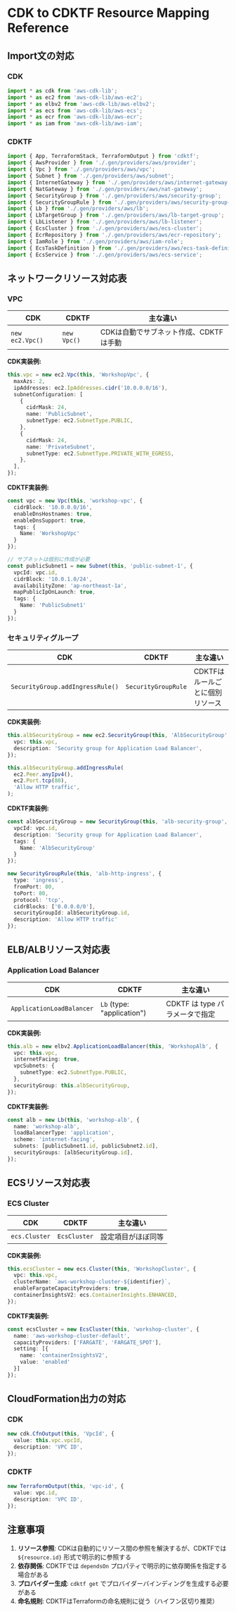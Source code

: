 # CDK to CDKTF Resource Mapping Reference

## Import文の対応

### CDK
```typescript
import * as cdk from 'aws-cdk-lib';
import * as ec2 from 'aws-cdk-lib/aws-ec2';
import * as elbv2 from 'aws-cdk-lib/aws-elbv2';
import * as ecs from 'aws-cdk-lib/aws-ecs';
import * as ecr from 'aws-cdk-lib/aws-ecr';
import * as iam from 'aws-cdk-lib/aws-iam';
```

### CDKTF
```typescript
import { App, TerraformStack, TerraformOutput } from 'cdktf';
import { AwsProvider } from './.gen/providers/aws/provider';
import { Vpc } from './.gen/providers/aws/vpc';
import { Subnet } from './.gen/providers/aws/subnet';
import { InternetGateway } from './.gen/providers/aws/internet-gateway';
import { NatGateway } from './.gen/providers/aws/nat-gateway';
import { SecurityGroup } from './.gen/providers/aws/security-group';
import { SecurityGroupRule } from './.gen/providers/aws/security-group-rule';
import { Lb } from './.gen/providers/aws/lb';
import { LbTargetGroup } from './.gen/providers/aws/lb-target-group';
import { LbListener } from './.gen/providers/aws/lb-listener';
import { EcsCluster } from './.gen/providers/aws/ecs-cluster';
import { EcrRepository } from './.gen/providers/aws/ecr-repository';
import { IamRole } from './.gen/providers/aws/iam-role';
import { EcsTaskDefinition } from './.gen/providers/aws/ecs-task-definition';
import { EcsService } from './.gen/providers/aws/ecs-service';
```

## ネットワークリソース対応表

### VPC
| CDK | CDKTF | 主な違い |
|-----|-------|----------|
| `new ec2.Vpc()` | `new Vpc()` | CDKは自動でサブネット作成、CDKTFは手動 |

**CDK実装例:**
```typescript
this.vpc = new ec2.Vpc(this, 'WorkshopVpc', {
  maxAzs: 2,
  ipAddresses: ec2.IpAddresses.cidr('10.0.0.0/16'),
  subnetConfiguration: [
    {
      cidrMask: 24,
      name: 'PublicSubnet',
      subnetType: ec2.SubnetType.PUBLIC,
    },
    {
      cidrMask: 24,
      name: 'PrivateSubnet',
      subnetType: ec2.SubnetType.PRIVATE_WITH_EGRESS,
    },
  ],
});
```

**CDKTF実装例:**
```typescript
const vpc = new Vpc(this, 'workshop-vpc', {
  cidrBlock: '10.0.0.0/16',
  enableDnsHostnames: true,
  enableDnsSupport: true,
  tags: {
    Name: 'WorkshopVpc'
  }
});

// サブネットは個別に作成が必要
const publicSubnet1 = new Subnet(this, 'public-subnet-1', {
  vpcId: vpc.id,
  cidrBlock: '10.0.1.0/24',
  availabilityZone: 'ap-northeast-1a',
  mapPublicIpOnLaunch: true,
  tags: {
    Name: 'PublicSubnet1'
  }
});
```

### セキュリティグループ
| CDK | CDKTF | 主な違い |
|-----|-------|----------|
| `SecurityGroup.addIngressRule()` | `SecurityGroupRule` | CDKTFはルールごとに個別リソース |

**CDK実装例:**
```typescript
this.albSecurityGroup = new ec2.SecurityGroup(this, 'AlbSecurityGroup', {
  vpc: this.vpc,
  description: 'Security group for Application Load Balancer',
});

this.albSecurityGroup.addIngressRule(
  ec2.Peer.anyIpv4(),
  ec2.Port.tcp(80),
  'Allow HTTP traffic',
);
```

**CDKTF実装例:**
```typescript
const albSecurityGroup = new SecurityGroup(this, 'alb-security-group', {
  vpcId: vpc.id,
  description: 'Security group for Application Load Balancer',
  tags: {
    Name: 'AlbSecurityGroup'
  }
});

new SecurityGroupRule(this, 'alb-http-ingress', {
  type: 'ingress',
  fromPort: 80,
  toPort: 80,
  protocol: 'tcp',
  cidrBlocks: ['0.0.0.0/0'],
  securityGroupId: albSecurityGroup.id,
  description: 'Allow HTTP traffic'
});
```

## ELB/ALBリソース対応表

### Application Load Balancer
| CDK | CDKTF | 主な違い |
|-----|-------|----------|
| `ApplicationLoadBalancer` | `Lb` (type: "application") | CDKTF は type パラメータで指定 |

**CDK実装例:**
```typescript
this.alb = new elbv2.ApplicationLoadBalancer(this, 'WorkshopAlb', {
  vpc: this.vpc,
  internetFacing: true,
  vpcSubnets: {
    subnetType: ec2.SubnetType.PUBLIC,
  },
  securityGroup: this.albSecurityGroup,
});
```

**CDKTF実装例:**
```typescript
const alb = new Lb(this, 'workshop-alb', {
  name: 'workshop-alb',
  loadBalancerType: 'application',
  scheme: 'internet-facing',
  subnets: [publicSubnet1.id, publicSubnet2.id],
  securityGroups: [albSecurityGroup.id],
});
```

## ECSリソース対応表

### ECS Cluster
| CDK | CDKTF | 主な違い |
|-----|-------|----------|
| `ecs.Cluster` | `EcsCluster` | 設定項目がほぼ同等 |

**CDK実装例:**
```typescript
this.ecsCluster = new ecs.Cluster(this, 'WorkshopCluster', {
  vpc: this.vpc,
  clusterName: `aws-workshop-cluster-${identifier}`,
  enableFargateCapacityProviders: true,
  containerInsightsV2: ecs.ContainerInsights.ENHANCED,
});
```

**CDKTF実装例:**
```typescript
const ecsCluster = new EcsCluster(this, 'workshop-cluster', {
  name: 'aws-workshop-cluster-default',
  capacityProviders: ['FARGATE', 'FARGATE_SPOT'],
  setting: [{
    name: 'containerInsightsV2',
    value: 'enabled'
  }]
});
```

## CloudFormation出力の対応

### CDK
```typescript
new cdk.CfnOutput(this, 'VpcId', {
  value: this.vpc.vpcId,
  description: 'VPC ID',
});
```

### CDKTF
```typescript
new TerraformOutput(this, 'vpc-id', {
  value: vpc.id,
  description: 'VPC ID',
});
```

## 注意事項

1. **リソース参照**: CDKは自動的にリソース間の参照を解決するが、CDKTFでは `${resource.id}` 形式で明示的に参照する
2. **依存関係**: CDKTFでは `dependsOn` プロパティで明示的に依存関係を指定する場合がある
3. **プロバイダー生成**: `cdktf get` でプロバイダーバインディングを生成する必要がある
4. **命名規則**: CDKTFはTerraformの命名規則に従う（ハイフン区切り推奨）